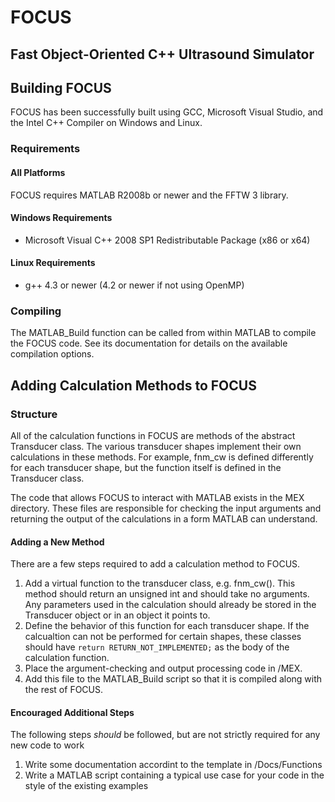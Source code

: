 FOCUS
=====
Fast Object-Oriented C++ Ultrasound Simulator
-----

Building FOCUS
-----
FOCUS has been successfully built using GCC, Microsoft Visual Studio, and the Intel C++ Compiler on Windows and Linux.

### Requirements
#### All Platforms
FOCUS requires MATLAB R2008b or newer and the FFTW 3 library.

#### Windows Requirements
* Microsoft Visual C++ 2008 SP1 Redistributable Package (x86 or x64)

#### Linux Requirements
* g++ 4.3 or newer (4.2 or newer if not using OpenMP)

### Compiling
The MATLAB_Build function can be called from within MATLAB to compile the FOCUS code. See its documentation for details on the available compilation options.


Adding Calculation Methods to FOCUS
-----

### Structure
All of the calculation functions in FOCUS are methods of the abstract Transducer class. The various transducer shapes implement their own calculations in these methods. For example, fnm_cw is defined differently for each transducer shape, but the function itself is defined in the Transducer class.

The code that allows FOCUS to interact with MATLAB exists in the MEX directory. These files are responsible for checking the input arguments and returning the output of the calculations in a form MATLAB can understand.

#### Adding a New Method
There are a few steps required to add a calculation method to FOCUS.

1. Add a virtual function to the transducer class, e.g. fnm_cw(). This method should return an unsigned int and should take no arguments. Any parameters used in the calculation should already be stored in the Transducer object or in an object it points to.
2. Define the behavior of this function for each transducer shape. If the calcualtion can not be performed for certain shapes, these classes should have `return RETURN_NOT_IMPLEMENTED;` as the body of the calculation function.
3. Place the argument-checking and output processing code in /MEX.
4. Add this file to the MATLAB_Build script so that it is compiled along with the rest of FOCUS.

#### Encouraged Additional Steps
The following steps *should* be followed, but are not strictly required for any new code to work

1. Write some documentation accordint to the template in /Docs/Functions
2. Write a MATLAB script containing a typical use case for your code in the style of the existing examples
